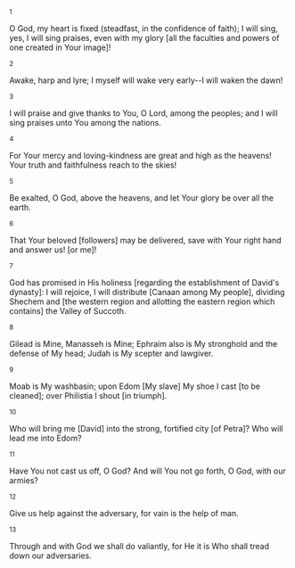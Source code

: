 <sup>1</sup> 

O God, my heart is fixed (steadfast, in the confidence of faith); I will sing, yes, I will sing praises, even with my glory [all the faculties and powers of one created in Your image]! 

<sup>2</sup> 

Awake, harp and lyre; I myself will wake very early--I will waken the dawn! 

<sup>3</sup> 

I will praise and give thanks to You, O Lord, among the peoples; and I will sing praises unto You among the nations. 

<sup>4</sup> 

For Your mercy and loving-kindness are great and high as the heavens! Your truth and faithfulness reach to the skies! 

<sup>5</sup> 

Be exalted, O God, above the heavens, and let Your glory be over all the earth. 

<sup>6</sup> 

That Your beloved [followers] may be delivered, save with Your right hand and answer us! [or me]! 

<sup>7</sup> 

God has promised in His holiness [regarding the establishment of David's dynasty]: I will rejoice, I will distribute [Canaan among My people], dividing Shechem and [the western region and allotting the eastern region which contains] the Valley of Succoth. 

<sup>8</sup> 

Gilead is Mine, Manasseh is Mine; Ephraim also is My stronghold and the defense of My head; Judah is My scepter and lawgiver. 

<sup>9</sup> 

Moab is My washbasin; upon Edom [My slave] My shoe I cast [to be cleaned]; over Philistia I shout [in triumph]. 

<sup>10</sup> 

Who will bring me [David] into the strong, fortified city [of Petra]? Who will lead me into Edom? 

<sup>11</sup> 

Have You not cast us off, O God? And will You not go forth, O God, with our armies? 

<sup>12</sup> 

Give us help against the adversary, for vain is the help of man. 

<sup>13</sup> 

Through and with God we shall do valiantly, for He it is Who shall tread down our adversaries.